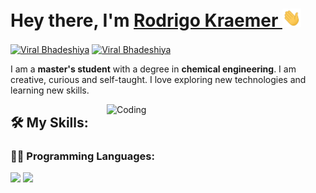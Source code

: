 <h1>Hey there, I'm <a  href="https://github.com/kraemer99/">Rodrigo Kraemer </a> <img  src="https://raw.githubusercontent.com/ABSphreak/ABSphreak/master/gifs/Hi.gif" width="30px"></h1>

<p align="left">
  <a href="https://www.linkedin.com/in/rkraemer99/" target="blank"><img align="center"
      src="https://raw.githubusercontent.com/rahuldkjain/github-profile-readme-generator/master/src/images/icons/Social/linked-in-alt.svg"
      alt="Viral Bhadeshiya" height="30" width="40" /></a>
  <a href="https://www.instagram.com/_rkraemer/" target="blank"><img align="center"
      src="https://raw.githubusercontent.com/rahuldkjain/github-profile-readme-generator/master/src/images/icons/Social/instagram.svg"
      alt="Viral Bhadeshiya" height="30" width="40" /></a>
</p>

I am a **master's student** with a degree in **chemical engineering**. I am creative, curious and self-taught. I love exploring new technologies and learning new skills.<br>

<img align="right" alt="Coding" width="350" src="https://cdn.dribbble.com/users/1162077/screenshots/3848914/programmer.gif">

<h2  align="left"> 🛠️ My Skills:</h2>

<h3 align="left"> 👨‍💻 Programming Languages:</h3>
<p align="left"> <img src="https://img.icons8.com/color/48/4a90e2/c-plus-plus-logo.png"/>
  <img src="https://img.icons8.com/color/48/4a90e2/python--v1.png"/></p>





<!--
<h3 align="left">👩🏽‍💻 Some articles</h3>
<h3 align="left">👩🏽‍💻 My personal portfolio</h3>

--->
